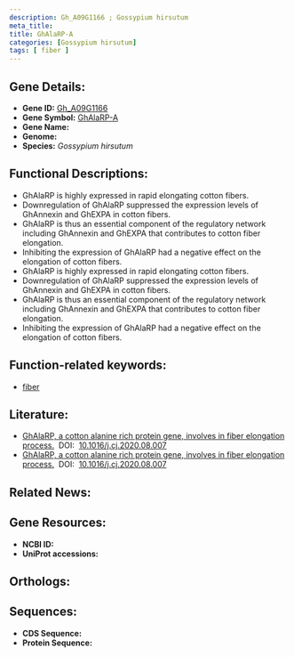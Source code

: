 ```yaml
---
description: Gh_A09G1166 ; Gossypium hirsutum
meta_title:
title: GhAlaRP-A
categories: [Gossypium hirsutum]
tags: [ fiber ]
---
```


## Gene Details:
- **Gene ID:** [Gh_A09G1166]()
- **Gene Symbol:** <u>GhAlaRP-A</u>
- **Gene Name:** 
- **Genome:** 
- **Species:** *Gossypium hirsutum*

## Functional Descriptions:
   - GhAlaRP is highly expressed in rapid elongating cotton fibers.
   - Downregulation of GhAlaRP suppressed the expression levels of GhAnnexin and GhEXPA in cotton fibers.
   - GhAlaRP is thus an essential component of the regulatory network including GhAnnexin and GhEXPA that contributes to cotton fiber elongation.
   - Inhibiting the expression of GhAlaRP had a negative effect on the elongation of cotton fibers.
   - GhAlaRP is highly expressed in rapid elongating cotton fibers.
   - Downregulation of GhAlaRP suppressed the expression levels of GhAnnexin and GhEXPA in cotton fibers.
   - GhAlaRP is thus an essential component of the regulatory network including GhAnnexin and GhEXPA that contributes to cotton fiber elongation.
   - Inhibiting the expression of GhAlaRP had a negative effect on the elongation of cotton fibers.

## Function-related keywords:
   - [fiber](/tags/fiber/)

## Literature:
   - [GhAlaRP, a cotton alanine rich protein gene, involves in fiber elongation process.](https://www.doi.org/10.1016/j.cj.2020.08.007)&nbsp;&nbsp;DOI:&nbsp;&nbsp;[10.1016/j.cj.2020.08.007](https://www.doi.org/10.1016/j.cj.2020.08.007)
   - [GhAlaRP, a cotton alanine rich protein gene, involves in fiber elongation process.](https://www.doi.org/10.1016/j.cj.2020.08.007)&nbsp;&nbsp;DOI:&nbsp;&nbsp;[10.1016/j.cj.2020.08.007](https://www.doi.org/10.1016/j.cj.2020.08.007)

## Related News:

## Gene Resources:
- **NCBI ID:**  [](https://www.ncbi.nlm.nih.gov/search/all/?term=)
- **UniProt accessions:**  [](https://www.uniprot.org/uniprotkb//entry)

## Orthologs:

## Sequences:
- **CDS Sequence:**
- **Protein Sequence:**

